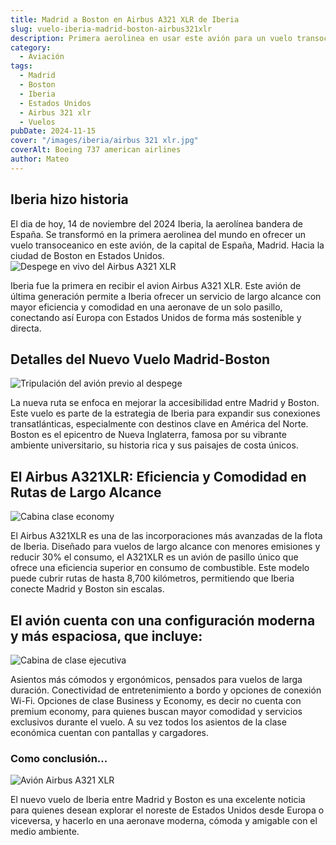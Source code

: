```yaml
---
title: Madrid a Boston en Airbus A321 XLR de Iberia
slug: vuelo-iberia-madrid-boston-airbus321xlr
description: Primera aerolinea en usar este avión para un vuelo transoceánico.
category:
  - Aviación
tags:
  - Madrid
  - Boston
  - Iberia
  - Estados Unidos
  - Airbus 321 xlr
  - Vuelos
pubDate: 2024-11-15
cover: "/images/iberia/airbus 321 xlr.jpg"
coverAlt: Boeing 737 american airlines
author: Mateo 
---
```


## Iberia hizo historia
El dia de hoy, 14 de noviembre del 2024 Iberia, la aerolínea bandera de España. Se transformó en la primera aerolinea del mundo en ofrecer un vuelo transoceanico en este avión, de la capital de España, Madrid. Hacia la ciudad de Boston en Estados Unidos.
<img src="/images/iberia/iberia.jpg" alt="Despege en vivo del Airbus A321 XLR">


Iberia fue la primera en recibir el avion Airbus A321 XLR. Este avión de última generación permite a Iberia ofrecer un servicio de largo alcance con mayor eficiencia y comodidad en una aeronave de un solo pasillo, conectando así Europa con Estados Unidos de forma más sostenible y directa.

## Detalles del Nuevo Vuelo Madrid-Boston
<img src="/images/iberia/iberia 3.jpg" alt="Tripulación del avión previo al despege">

La nueva ruta se enfoca en mejorar la accesibilidad entre Madrid y Boston. Este vuelo es parte de la estrategia de Iberia para expandir sus conexiones transatlánticas, especialmente con destinos clave en América del Norte. Boston es el epicentro de Nueva Inglaterra, famosa por su vibrante ambiente universitario, su historia rica y sus paisajes de costa únicos.

## El Airbus A321XLR: Eficiencia y Comodidad en Rutas de Largo Alcance
<img src="/images/iberia/iberia5.jpg" alt="Cabina clase economy">

El Airbus A321XLR es una de las incorporaciones más avanzadas de la flota de Iberia. Diseñado para vuelos de largo alcance con menores emisiones y reducir 30% el consumo, el A321XLR es un avión de pasillo único que ofrece una eficiencia superior en consumo de combustible. Este modelo puede cubrir rutas de hasta 8,700 kilómetros, permitiendo que Iberia conecte Madrid y Boston sin escalas.

## El avión cuenta con una configuración moderna y más espaciosa, que incluye:
<img src="/images/iberia/iberia 4.jpg" alt="Cabina de clase ejecutiva">

Asientos más cómodos y ergonómicos, pensados para vuelos de larga duración.
Conectividad de entretenimiento a bordo y opciones de conexión Wi-Fi.
Opciones de clase Business y Economy, es decir no cuenta con premium economy, para quienes buscan mayor comodidad y servicios exclusivos durante el vuelo.
A su vez todos los asientos de la clase económica cuentan con pantallas y cargadores.


### Como conclusión...
<img src="/images/iberia/iberia2.jpg" alt="Avión Airbus A321 XLR">

El nuevo vuelo de Iberia entre Madrid y Boston es una excelente noticia para quienes desean explorar el noreste de Estados Unidos desde Europa o viceversa, y hacerlo en una aeronave moderna, cómoda y amigable con el medio ambiente.